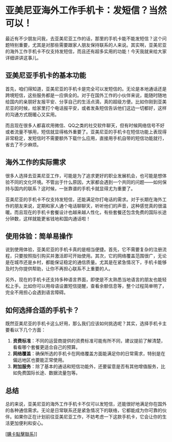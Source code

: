 # 亚美尼亚海外工作手机卡：发短信？当然可以！

最近有不少朋友问我，去亚美尼亚工作的话，那里的手机卡能不能发短信？这个问题特别重要，尤其是对那些需要跟家人朋友保持联系的人来说。其实啊，亚美尼亚的海外工作手机卡不仅支持发短信，而且还有超多实用的功能！今天我就来给大家详细讲讲这事儿。

## 亚美尼亚手机卡的基本功能

首先，咱们得知道，亚美尼亚的手机卡是完全可以发短信的。无论是本地通话还是跨境短信，这些服务都是一应俱全的。对于在国外工作的小伙伴来说，能随时随地给国内的亲朋好友报平安、分享自己的生活点滴，真的超级方便。比如你刚到亚美尼亚的时候，给家里打个电话报平安，或者发条短信告诉他们这边一切都好，这样的沟通方式既暖心又实用。

而且现在很多人都喜欢用微信、QQ之类的社交软件聊天，但有时候网络信号不好或者流量不够用，短信就显得格外重要了。亚美尼亚的手机卡在短信功能上表现得非常稳定，发短信时不需要额外下载什么应用，直接用手机自带的短信功能就行，省去了不少麻烦。

## 海外工作的实际需求

很多人选择去亚美尼亚工作，可能是为了追求更好的职业发展机会，也可能是想体验不同的文化环境。不管出于什么原因，大家都会遇到一个共同的问题——如何保持与国内的联系？这时候，一张靠谱的手机卡就显得尤为重要了。

亚美尼亚的手机卡不仅支持发短信，还能满足你打电话的需求。对于长期在海外工作的朋友来说，定期和家人通个电话聊聊天，听听他们的声音，这种感觉真的很温暖。而且现在的手机卡套餐设计也越来越人性化，有些套餐还包含免费的国际长途分钟数，这样就能更省钱地和国内通话啦！

## 使用体验：简单易操作

说到使用体验，亚美尼亚的手机卡真的是相当便捷。首先，它不需要复杂的注册流程，只要按照指引购买并激活即可开始使用。其次，它的网络覆盖范围很广，无论是在城市还是乡村，都能保证稳定的通信质量。尤其是在紧急情况下，手机卡能够及时为你提供帮助，让你不再担心联系不上重要的人。

另外，现在的手机卡还支持多种语言界面，即使是不太熟悉当地语言的朋友也能轻松上手。比如你可以用母语设置短信提醒，查看余额信息等，整个过程简单明了，完全不用担心会遇到语言障碍。

## 如何选择合适的手机卡？

既然亚美尼亚的手机卡这么好用，那么我们应该如何挑选呢？其实，选择手机卡主要看以下几个方面：

1. **资费标准**：不同的运营商提供的资费标准可能有所不同，建议提前了解清楚，看看哪个套餐更适合自己的预算。
2. **网络覆盖**：确保所选的手机卡在网络覆盖方面能满足你的日常需求，特别是在偏远地区也要能正常使用。
3. **附加服务**：除了基本的通话和短信功能外，还要留意是否有其他增值服务，比如免费国际长途、数据流量包等。

## 总结

总的来说，亚美尼亚的海外工作手机卡不仅可以发短信，还能很好地满足你在国外的各种通信需求。无论是日常联系还是紧急情况下的联络，它都能成为你可靠的伙伴。如果你正在计划前往亚美尼亚工作，不妨考虑一下这款手机卡，它会让你的生活更加便利和安心。

[[購卡點擊聯系](https://t.me/s/esim1088)]]